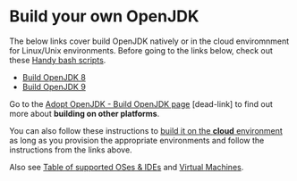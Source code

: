 # Build your own OpenJDK

The below links cover build OpenJDK natively or in the cloud enviromnment for Linux/Unix environments. Before going to the links below, check out these [Handy bash scripts](../handy-scripts-for-OpenJDK-developers.md).

* [Build OpenJDK 8](build_openjdk_8.md)
* [Build OpenJDK 9](build_openjdk_9.md)

Go to the [Adopt OpenJDK - Build OpenJDK  page](https://java.net/projects/adoptopenjdk/pages/WhatToWorkOnForOpenJDK#Build_OpenJDK) [dead-link] to find out more about **building on other platforms**. 

You can also follow these instructions to [build it on the **cloud** environment ](http://alimacsmusings.blogspot.com/2015/08/building-openjdk9-on-cloud-part-1.html) as long as you provision the appropriate environments and follow the instructions from the links above.

Also see [Table of supported OSes & IDEs](../adopt-openjdk-getting-started/table_of_supported_oses_&_ides.md) and [Virtual Machines](../virtual-machines/virtual_machines.md).
